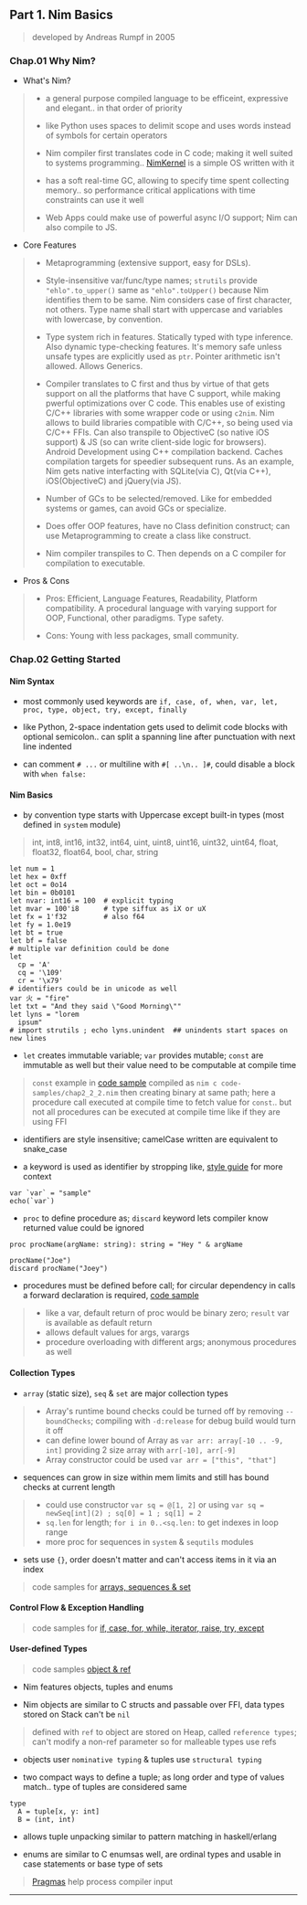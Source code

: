 
## Part 1. Nim Basics

> developed by Andreas Rumpf in 2005


### Chap.01 Why Nim?

* What's Nim?

> * a general purpose compiled language to be efficeint, expressive and elegant.. in that order of priority
>
> * like Python uses spaces to delimit scope and uses words instead of symbols for certain operators
>
> * Nim compiler first translates code in C code; making it well suited to systems programming.. [NimKernel](https://github.com/dom96/nimkernel) is a simple OS written with it
>
> * has a soft real-time GC, allowing to specify time spent collecting memory.. so performance critical applications with time constraints can use it well
>
> * Web Apps could make use of powerful async I/O support; Nim can also compile to JS.

* Core Features

> * Metaprogramming (extensive support, easy for DSLs).
>
> * Style-insensitive var/func/type names; `strutils` provide `"ehlo".to_upper()` same as `"ehlo".toUpper()` because Nim identifies them to be same. Nim considers case of first character, not others. Type name shall start with uppercase and variables with lowercase, by convention.
>
> * Type system rich in features. Statically typed with type inference. Also dynamic type-checking features. It's memory safe unless unsafe types are explicitly used as `ptr`. Pointer arithmetic isn't allowed. Allows Generics.
>
> * Compiler translates to C first and thus by virtue of that gets support on all the platforms that have C support, while making pwerful optimizations over C code. This enables use of existing C/C++ libraries with some wrapper code or using `c2nim`. Nim allows to build libraries compatible with C/C++, so being used via C/C++ FFIs. Can also transpile to ObjectiveC (so native iOS support) & JS (so can write client-side logic for browsers). Android Development using C++ compilation backend. Caches compilation targets for speedier subsequent runs. As an example, Nim gets native interfacting with SQLite(via C), Qt(via C++), iOS(ObjectiveC) and jQuery(via JS).
>
> * Number of GCs to be selected/removed. Like for embedded systems or games, can avoid GCs or specialize.
>
> * Does offer OOP features, have no Class definition construct; can use Metaprogramming to create a class like construct.
>
> * Nim compiler transpiles to C. Then depends on a C compiler for compilation to executable.

* Pros & Cons

> * Pros: Efficient, Language Features, Readability, Platform compatibility. A procedural language with varying support for OOP, Functional, other paradigms. Type safety.
>
> * Cons: Young with less packages, small community.



### Chap.02 Getting Started

#### Nim Syntax

* most commonly used keywords are `if, case, of, when, var, let, proc, type, object, try, except, finally`

* like Python, 2-space indentation gets used to delimit code blocks with optional semicolon.. can split a spanning line after punctuation with next line indented

* can comment `# ...` or multiline with `#[ ..\n.. ]#`, could disable a block with `when false:`

#### Nim Basics

* by convention type starts with Uppercase except built-in types (most defined in `system` module)

> int, int8, int16, int32, int64, uint, uint8, uint16, uint32, uint64, float, float32, float64, bool, char, string

```
let num = 1
let hex = 0xff
let oct = 0o14
let bin = 0b0101
let nvar: int16 = 100  # explicit typing
let mvar = 100'i8      # type siffux as iX or uX
let fx = 1'f32         # also f64
let fy = 1.0e19
let bt = true
let bf = false
# multiple var definition could be done
let
  cp = 'A'
  cq = '\109'
  cr = '\x79'
# identifiers could be in unicode as well
var 火 = "fire"
let txt = "And they said \"Good Morning\""
let lyns = "lorem
  ipsum"
# import strutils ; echo lyns.unindent  ## unindents start spaces on new lines
```

* `let` creates immutable variable; `var` provides mutable; `const` are immutable as well but their value need to be computable at compile time

> `const` example in [code sample](code-samples/chap2_2_2.nim) compiled as `nim c code-samples/chap2_2_2.nim` then creating binary at same path; here a procedure call executed at compile time to fetch value for `const`.. but not all procedures can be executed at compile time like if they are using FFI

* identifiers are style insensitive; camelCase written are equivalent to snake\_case

* a keyword is used as identifier by stropping like, [style guide](https://github.com/nim-lang/Nim/wiki/Style-Guide-for-Nim-Code) for more context

```
var `var` = "sample"
echo(`var`)
```

* `proc` to define procedure as; `discard` keyword lets compiler know returned value could be ignored

```
proc procName(argName: string): string = "Hey " & argName

procName("Joe")
discard procName("Joey")
```

* procedures must be defined before call; for circular dependency in calls a forward declaration is required, [code sample](./code-samples/chap2_2_3.nim)

> * like a var, default return of proc would be binary zero; `result` var is available as default return
> * allows default values for args, varargs
> * procedure overloading with different args; anonymous procedures as well

#### Collection Types

* `array` (static size), `seq` & `set` are major collection types

> * Array's runtime bound checks could be turned off by removing `--boundChecks`; compiling with `-d:release` for debug build would turn it off
> * can define lower bound of Array as `var arr: array[-10 .. -9, int]` providing 2 size array with `arr[-10], arr[-9]`
> * Array constructor could be used `var arr = ["this", "that"]`

* sequences can grow in size within mem limits and still has bound checks at current length

> * could use constructor `var sq = @[1, 2]` or using `var sq = newSeq[int](2) ; sq[0] = 1 ; sq[1] = 2`
> * `sq.len` for length; `for i in 0..<sq.len:` to get indexes in loop range
> * more proc for sequences in `system` & `sequtils` modules

* sets use `{}`, order doesn't matter and can't access items in it via an index

> code samples for [arrays, sequences & set](code-samples/chap2_3.nim)


#### Control Flow & Exception Handling

> code samples for [if, case, for, while, iterator, raise, try, except](code-samples/chap2_4.nim)


#### User-defined Types

> code samples [object & ref](code-samples/chap2_6.nim)

* Nim features objects, tuples and enums

* Nim objects are similar to C structs and passable over FFI, data types stored on Stack can't be `nil`

> defined with `ref` to object are stored on Heap, called `reference types`; can't modify a non-ref parameter so for malleable types use refs

* objects user `nominative typing` & tuples use `structural typing`

* two compact ways to define a tuple; as long order and type of values match.. type of tuples are considered same

```
type
  A = tuple[x, y: int]
  B = (int, int)
```

* allows tuple unpacking similar to pattern matching in haskell/erlang

* enums are similar to C enumsas well, are ordinal types and usable in case statements or base type of sets

> [Pragmas](http://nim-lang.org/docs/manual.html#pragmas) help process compiler input

---
